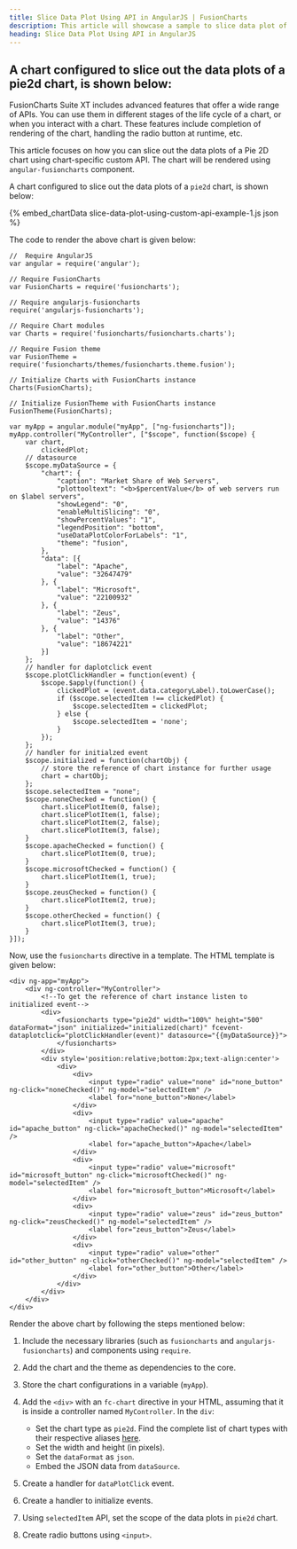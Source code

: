 ```yaml
---
title: Slice Data Plot Using API in AngularJS | FusionCharts
description: This article will showcase a sample to slice data plot of the pie chart using chart specific custom API .
heading: Slice Data Plot Using API in AngularJS
---
```


## A chart configured to slice out the data plots of a pie2d chart, is shown below:

FusionCharts Suite XT includes advanced features that offer a wide range of APIs. You can use them in different stages of the life cycle of a chart, or when you interact with a chart. These features include completion of rendering of the chart, handling the radio button at runtime, etc.

This article focuses on how you can slice out the data plots of a Pie 2D chart using chart-specific custom API. The chart will be rendered using `angular-fusioncharts` component. 

A chart configured to slice out the data plots of a `pie2d` chart, is shown below:

{% embed_chartData slice-data-plot-using-custom-api-example-1.js json %}

The code to render the above chart is given below:

```
//  Require AngularJS 
var angular = require('angular');

// Require FusionCharts 
var FusionCharts = require('fusioncharts');

// Require angularjs-fusioncharts 
require('angularjs-fusioncharts');

// Require Chart modules 
var Charts = require('fusioncharts/fusioncharts.charts');

// Require Fusion theme
var FusionTheme = require('fusioncharts/themes/fusioncharts.theme.fusion');

// Initialize Charts with FusionCharts instance
Charts(FusionCharts);

// Initialize FusionTheme with FusionCharts instance
FusionTheme(FusionCharts);

var myApp = angular.module("myApp", ["ng-fusioncharts"]);
myApp.controller("MyController", ["$scope", function($scope) {
    var chart,
        clickedPlot;
    // datasource
    $scope.myDataSource = {
        "chart": {
            "caption": "Market Share of Web Servers",
            "plottooltext": "<b>$percentValue</b> of web servers run on $label servers",
            "showLegend": "0",
            "enableMultiSlicing": "0",
            "showPercentValues": "1",
            "legendPosition": "bottom",
            "useDataPlotColorForLabels": "1",
            "theme": "fusion",
        },
        "data": [{
            "label": "Apache",
            "value": "32647479"
        }, {
            "label": "Microsoft",
            "value": "22100932"
        }, {
            "label": "Zeus",
            "value": "14376"
        }, {
            "label": "Other",
            "value": "18674221"
        }]
    };
    // handler for daplotclick event
    $scope.plotClickHandler = function(event) {
        $scope.$apply(function() {
            clickedPlot = (event.data.categoryLabel).toLowerCase();
            if ($scope.selectedItem !== clickedPlot) {
                $scope.selectedItem = clickedPlot;
            } else {
                $scope.selectedItem = 'none';
            }
        });
    };
    // handler for initialzed event
    $scope.initialized = function(chartObj) {
        // store the reference of chart instance for further usage
        chart = chartObj;
    };
    $scope.selectedItem = "none";
    $scope.noneChecked = function() {
        chart.slicePlotItem(0, false);
        chart.slicePlotItem(1, false);
        chart.slicePlotItem(2, false);
        chart.slicePlotItem(3, false);
    }
    $scope.apacheChecked = function() {
        chart.slicePlotItem(0, true);
    }
    $scope.microsoftChecked = function() {
        chart.slicePlotItem(1, true);
    }
    $scope.zeusChecked = function() {
        chart.slicePlotItem(2, true);
    }
    $scope.otherChecked = function() {
        chart.slicePlotItem(3, true);
    }
}]);
```

Now, use the `fusioncharts` directive in a template. The HTML template is given below:

```
<div ng-app="myApp">
    <div ng-controller="MyController">
        <!--To get the reference of chart instance listen to initialized event-->
        <div>
            <fusioncharts type="pie2d" width="100%" height="500" dataFormat="json" initialized="initialized(chart)" fcevent-dataplotclick="plotClickHandler(event)" datasource="{{myDataSource}}">
            </fusioncharts>
        </div>
        <div style='position:relative;bottom:2px;text-align:center'>
            <div>
                <div>
                    <input type="radio" value="none" id="none_button" ng-click="noneChecked()" ng-model="selectedItem" />
                    <label for="none_button">None</label>
                </div>
                <div>
                    <input type="radio" value="apache" id="apache_button" ng-click="apacheChecked()" ng-model="selectedItem" />
                    <label for="apache_button">Apache</label>
                </div>
                <div>
                    <input type="radio" value="microsoft" id="microsoft_button" ng-click="microsoftChecked()" ng-model="selectedItem" />
                    <label for="microsoft_button">Microsoft</label>
                </div>
                <div>
                    <input type="radio" value="zeus" id="zeus_button" ng-click="zeusChecked()" ng-model="selectedItem" />
                    <label for="zeus_button">Zeus</label>
                </div>
                <div>
                    <input type="radio" value="other" id="other_button" ng-click="otherChecked()" ng-model="selectedItem" />
                    <label for="other_button">Other</label>
                </div>
            </div>
        </div>
    </div>
</div>
```

Render the above chart by following the steps mentioned below:

1. Include the necessary libraries (such as `fusioncharts` and `angularjs-fusioncharts`) and components using `require`.

2. Add the chart and the theme as dependencies to the core.

3. Store the chart configurations in a variable (`myApp`).

4. Add the `<div>` with an `fc-chart` directive in your HTML, assuming that it is inside a controller named `MyController`. In the `div`:
    * Set the chart type as `pie2d`. Find the complete list of chart types with their respective aliases [here](https://www.fusioncharts.com/dev/chart-guide/list-of-charts).
    * Set the width and height (in pixels).
    * Set the `dataFormat` as `json`.
    * Embed the JSON data from `dataSource`.

5. Create a handler for `dataPlotClick` event.

6. Create a handler to initialize events.

7. Using `selectedItem` API, set the scope of the data plots in `pie2d` chart.

8. Create radio buttons using `<input>`.
